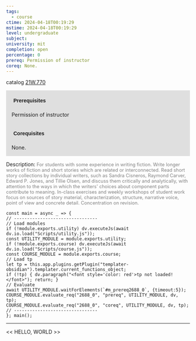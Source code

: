 ```yaml
---
tags:
  - course
ctime: 2024-04-18T00:19:29
mstime: 2024-04-18T00:19:29
level: undergraduate
subject: 
university: mit
completion: open
percentage: 0
prereq: Permission of instructor
coreq: None.
---
```


catalog [21W.770](http://student.mit.edu/catalog/m21Wb.html#21W.770)

<span style="display: block; padding: 15px; background-color: rgb(100, 100, 100, 0.2);"><font id="m_prereq2688_0" style="display: block; font-family: Arial, sans-serif; font-weight: bold; padding: 5px">Prerequisites</font><br><span id="prereq2688_0">Permission of instructor</span></span>
<span style="display: block; padding: 15px; background-color: rgb(100, 100, 100, 0.2);"><font id="m_coreq2688_0" style="display: block; font-family: Arial, sans-serif; font-weight: bold; padding: 5px">Corequisites</font><br><span id="coreq2688_0">None.</span></span>

<font style="">Description:</font>
<font style="color: grey; font-size: 0.8rem;">For students with some experience in writing fiction. Write longer works of fiction and short stories which are related or interconnected. Read short story collections by individual writers, such as Sandra Cisneros, Raymond Carver, Edward P. Jones, and Tillie Olsen, and discuss them critically and analytically, with attention to the ways in which the writers' choices about component parts contribute to meaning. In-class exercises and weekly workshops of student work focus on sources of story material, characterization, structure, narrative voice, point of view and concrete detail. Concentration on revision.</font>

```dataviewjs
const main = async _ => {
// --------------------------------
// Load modules
if (!module.exports.utility) dv.executeJs(await dv.io.load("Scripts/utility.js"));
const UTILITY_MODULE = module.exports.utility;
if (!module.exports.course) dv.executeJs(await dv.io.load("Scripts/course.js"));
const COURSE_MODULE = module.exports.course;
// Load tp
let tp = this.app.plugins.getPlugin("templater-obsidian").templater.current_functions_object;
if (!tp) { dv.paragraph("<font style='color: red'>tp not loaded!</font>"); return; }
// Evaluate
await UTILITY_MODULE.waitForElements(`#m_prereq2688_0`, {timeout:5});
COURSE_MODULE.evaluate_req("2688_0", "prereq", UTILITY_MODULE, dv, tp);
COURSE_MODULE.evaluate_req("2688_0", "coreq", UTILITY_MODULE, dv, tp);
// --------------------------------
}; main();
```

---

<< HELLO, WORLD >>

